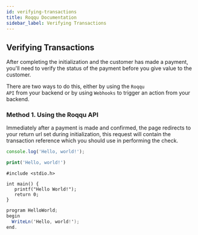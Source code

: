 ```yaml
---
id: verifying-transactions
title: Roqqu Documentation
sidebar_label: Verifying Transactions
---
```


## Verifying Transactions
After completing the initialization and the customer has made
a payment, you'll need to verify the status of the payment
before you give value to the customer. 

There are two ways to do this, either by using the <code>Roqqu API</code>
from your backend or by using <code>Webhooks</code> to trigger an
action from your backend.

### Method 1. Using the Roqqu API
Immediately after a payment is made and confirmed, the page redirects
to your return url 
set during initialization, this request will 
contain the transaction reference which you should
use in performing the check.

<!--DOCUSAURUS_CODE_TABS-->
<!--NodeJS-->
```js
console.log('Hello, world!');
```
<!--PHP-->
```php
print('Hello, world!')
```

<!--Curl-->
```curl
#include <stdio.h>

int main() {
   printf("Hello World!");
   return 0;
}
```

<!--C#-->
```c#
program HelloWorld;
begin
  WriteLn('Hello, world!');
end.
```

<!--END_DOCUSAURUS_CODE_TABS-->